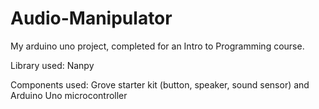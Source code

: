 # Audio-Manipulator
My arduino uno project, completed for an Intro to Programming course.


Library used: Nanpy

Components used: Grove starter kit (button, speaker, sound sensor) and Arduino Uno microcontroller
